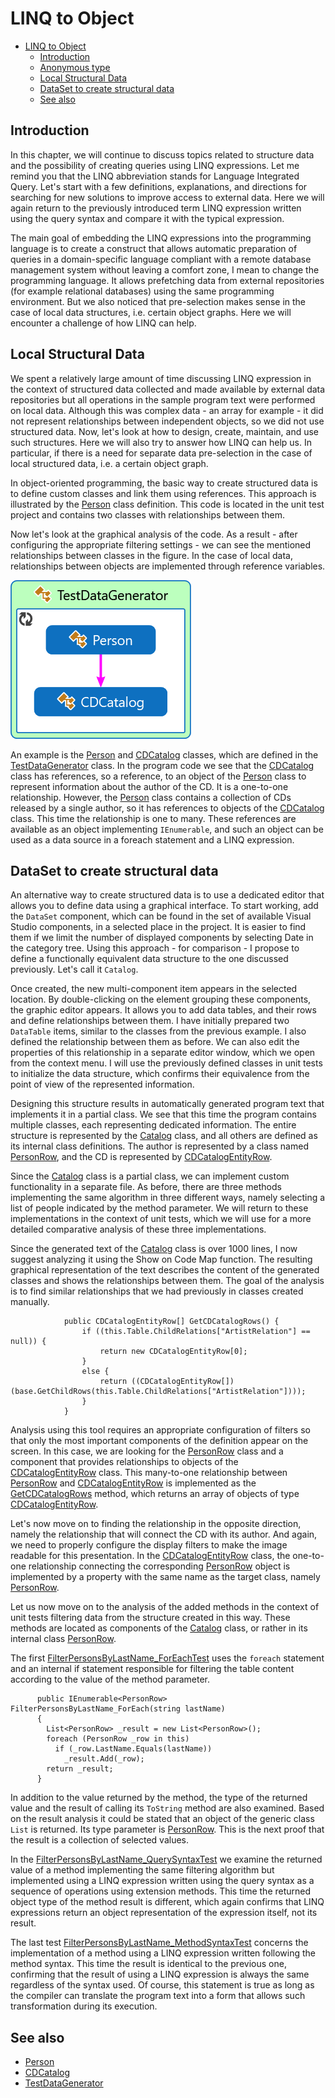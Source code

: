 <!--
//________________________________________________________________________________________________________________
//  Copyright (C) 2024, Mariusz Postol LODZ POLAND.
//
//  To be in touch join the community by pressing the `Watch` button and get started commenting using the 
// discussion panel at https://github.com/mpostol/TP/discussions/182
//
//  by introducing yourself and telling us what you do with this community.
//________________________________________________________________________________________________________________
-->

# LINQ to Object

- [LINQ to Object](#linq-to-object)
  - [Introduction](#introduction)
  - [Anonymous type](#anonymous-type)
  - [Local Structural Data](#local-structural-data)
  - [DataSet to create structural data](#dataset-to-create-structural-data)
  - [See also](#see-also)

## Introduction

In this chapter, we will continue to discuss topics related to structure data and the possibility of creating queries using LINQ expressions. Let me remind you that the LINQ abbreviation stands for Language Integrated Query. Let's start with a few definitions, explanations, and directions for searching for new solutions to improve access to external data. Here we will again return to the previously introduced term LINQ expression written using the query syntax and compare it with the typical expression.

The main goal of embedding the LINQ expressions into the programming language is to create a construct that allows automatic preparation of queries in a domain-specific language compliant with a remote database management system without leaving a comfort zone, I mean to change the programming language. It allows prefetching data from external repositories (for example relational databases) using the same programming environment. But we also noticed that pre-selection makes sense in the case of local data structures, i.e. certain object graphs. Here we will encounter a challenge of how LINQ can help.

## Local Structural Data

We spent a relatively large amount of time discussing LINQ expression in the context of structured data collected and made available by external data repositories but all operations in the sample program text were performed on local data. Although this was complex data - an array for example - it did not represent relationships between independent objects, so we did not use structured data. Now, let's look at how to design, create, maintain, and use such structures. Here we will also try to answer how LINQ can help us. In particular, if there is a need for separate data pre-selection in the case of local structured data, i.e. a certain object graph.

In object-oriented programming, the basic way to create structured data is to define custom classes and link them using references. This approach is illustrated by the [Person][Person] class definition. This code is located in the unit test project and contains two classes with relationships between them.

Now let's look at the graphical analysis of the code. As a result - after configuring the appropriate filtering settings - we can see the mentioned relationships between classes in the figure. In the case of local data, relationships between objects are implemented through reference variables.

![PersonCodeMap](../.Media/PersonCodeMap.png)

An example is the [Person][Person] and [CDCatalog][CDCatalog] classes, which are defined in the [TestDataGenerator][TestDataGenerator] class. In the program code we see that the [CDCatalog][CDCatalog] class has references, so a reference, to an object of the [Person][Person] class to represent information about the author of the CD. It is a one-to-one relationship. However, the [Person][Person] class contains a collection of CDs released by a single author, so it has references to objects of the [CDCatalog][CDCatalog] class. This time the relationship is one to many. These references are available as an object implementing `IEnumerable`, and such an object can be used as a data source in a foreach statement and a LINQ expression.

## DataSet to create structural data

An alternative way to create structured data is to use a dedicated editor that allows you to define data using a graphical interface. To start working, add the `DataSet` component, which can be found in the set of available Visual Studio components, in a selected place in the project. It is easier to find them if we limit the number of displayed components by selecting Date in the category tree. Using this approach - for comparison - I propose to define a functionally equivalent data structure to the one discussed previously. Let's call it `Catalog`.

Once created, the new multi-component item appears in the selected location. By double-clicking on the element grouping these components, the graphic editor appears. It allows you to add data tables, and their rows and define relationships between them. I have initially prepared two `DataTable` items, similar to the classes from the previous example. I also defined the relationship between them as before. We can also edit the properties of this relationship in a separate editor window, which we open from the context menu. I will use the previously defined classes in unit tests to initialize the data structure, which confirms their equivalence from the point of view of the represented information.

Designing this structure results in automatically generated program text that implements it in a partial class. We see that this time the program contains multiple classes, each representing dedicated information. The entire structure is represented by the [Catalog][CatalogDataSet] class, and all others are defined as its internal class definitions. The author is represented by a class named [PersonRow][PersonRow], and the CD is represented by [CDCatalogEntityRow][CDCatalogEntityRow].

Since the [Catalog][CatalogDataSet] class is a partial class, we can implement custom functionality in a separate file. As before, there are three methods implementing the same algorithm in three different ways, namely selecting a list of people indicated by the method parameter. We will return to these implementations in the context of unit tests, which we will use for a more detailed comparative analysis of these three implementations.

Since the generated text of the [Catalog][CatalogDataSet] class is over 1000 lines, I now suggest analyzing it using the Show on Code Map function. The resulting graphical representation of the text describes the content of the generated classes and shows the relationships between them. The goal of the analysis is to find similar relationships that we had previously in classes created manually.

``` CSharp
            public CDCatalogEntityRow[] GetCDCatalogRows() {
                if ((this.Table.ChildRelations["ArtistRelation"] == null)) {
                    return new CDCatalogEntityRow[0];
                }
                else {
                    return ((CDCatalogEntityRow[])(base.GetChildRows(this.Table.ChildRelations["ArtistRelation"])));
                }
            }
```

Analysis using this tool requires an appropriate configuration of filters so that only the most important components of the definition appear on the screen. In this case, we are looking for the [PersonRow][PersonRow] class and a component that provides relationships to objects of the [CDCatalogEntityRow][CDCatalogEntityRow] class. This many-to-one relationship between [PersonRow][PersonRow] and [CDCatalogEntityRow][CDCatalogEntityRow] is implemented as the [GetCDCatalogRows][GetCDCatalogRows] method, which returns an array of objects of type [CDCatalogEntityRow][CDCatalogEntityRow].

[GetCDCatalogRows]: LINQ%20to%20object/Catalog.Designer.cs#L1227-L1234

Let's now move on to finding the relationship in the opposite direction, namely the relationship that will connect the CD with its author. And again, we need to properly configure the display filters to make the image readable for this presentation. In the [CDCatalogEntityRow][CDCatalogEntityRow] class, the one-to-one relationship connecting the corresponding [PersonRow][PersonRow] object is implemented by a property with the same name as the target class, namely [PersonRow][PersonRow].

Let us now move on to the analysis of the added methods in the context of unit tests filtering data from the structure created in this way. These methods are located as components of the [Catalog][CatalogDataSet] class, or rather in its internal class [PersonRow][PersonRow].

The first [FilterPersonsByLastName_ForEachTest][FilterPersonsByLastName_ForEachTest] uses the `foreach` statement and an internal if statement responsible for filtering the table content according to the value of the method parameter.

``` CSharp
      public IEnumerable<PersonRow> FilterPersonsByLastName_ForEach(string lastName)
      {
        List<PersonRow> _result = new List<PersonRow>();
        foreach (PersonRow _row in this)
          if (_row.LastName.Equals(lastName))
            _result.Add(_row);
        return _result;
      }
```

In addition to the value returned by the method, the type of the returned value and the result of calling its `ToString` method are also examined. Based on the result analysis it could be stated that an object of the generic class `List` is returned. Its type parameter is [PersonRow][PersonRow]. This is the next proof that the result is a collection of selected values.

In the [FilterPersonsByLastName_QuerySyntaxTest][FilterPersonsByLastName_QuerySyntaxTest] we examine the returned value of a method implementing the same filtering algorithm but implemented using a LINQ expression written using the query syntax as a sequence of operations using extension methods. This time the returned object type of the method result is different, which again confirms that LINQ expressions return an object representation of the expression itself, not its result.

The last test [FilterPersonsByLastName_MethodSyntaxTest][FilterPersonsByLastName_MethodSyntaxTest] concerns the implementation of a method using a LINQ expression written following the method syntax. This time the result is identical to the previous one, confirming that the result of using a LINQ expression is always the same regardless of the syntax used. Of course, this statement is true as long as the compiler can translate the program text into a form that allows such transformation during its execution.

## See also

- [Person][Person]
- [CDCatalog][CDCatalog]
- [TestDataGenerator][TestDataGenerator]

[TestDataGenerator]: ../StructuralDataUnitTest/Instrumentation/TestDataGenerator.cs#L17-L73
[Person]: ../StructuralDataUnitTest/Instrumentation/TestDataGenerator.cs#L29-L47
[CDCatalog]: ../StructuralDataUnitTest/Instrumentation/TestDataGenerator.cs#L61-L72
[FilterPersonsByLastName_ForEachTest]:     ../StructuralDataUnitTest/LINQ_to_objectUnitTest.cs#L44-L57
[FilterPersonsByLastName_QuerySyntaxTest]: ../StructuralDataUnitTest/LINQ_to_objectUnitTest.cs#L60-L73
[FilterPersonsByLastName_MethodSyntaxTest]: ../StructuralDataUnitTest/LINQ_to_objectUnitTest.cs#L76-L89

[CatalogDataSet]: LINQ%20to%20object/Catalog.Designer.cs#L25-L1304
[PersonRow]: LINQ%20to%20object/Catalog.Designer.cs#L1136-L1235
[CDCatalogEntityRow]: LINQ%20to%20object/Catalog.Designer.cs#L959-L1131
